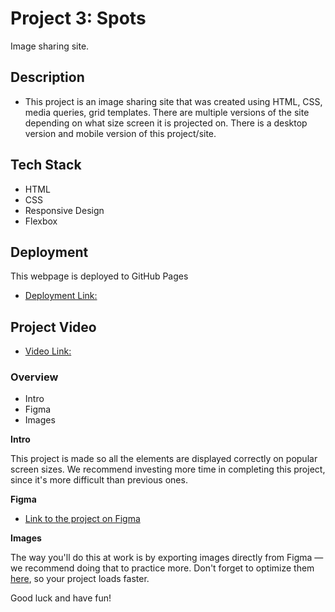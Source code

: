 # Project 3: Spots

Image sharing site.

## Description

- This project is an image sharing site that was created using HTML, CSS, media queries, grid templates. There are multiple versions of the site depending on what size screen it is projected on. There is a desktop version and mobile version of this project/site.

## Tech Stack

- HTML
- CSS
- Responsive Design
- Flexbox

## Deployment

This webpage is deployed to GitHub Pages

- [Deployment Link:](https://derickgarcia.github.io/se_project_spots/)

## Project Video

- [Video Link:](https://drive.google.com/file/d/1rh3gAaSoc2f_f_MXu5Op4ZOsiSuOrwYl/view)

### Overview

- Intro
- Figma
- Images

**Intro**

This project is made so all the elements are displayed correctly on popular screen sizes. We recommend investing more time in completing this project, since it's more difficult than previous ones.

**Figma**

- [Link to the project on Figma](https://www.figma.com/file/BBNm2bC3lj8QQMHlnqRsga/Sprint-3-Project-%E2%80%94-Spots?type=design&node-id=2%3A60&mode=design&t=afgNFybdorZO6cQo-1)

**Images**

The way you'll do this at work is by exporting images directly from Figma — we recommend doing that to practice more. Don't forget to optimize them [here](https://tinypng.com/), so your project loads faster.

Good luck and have fun!
